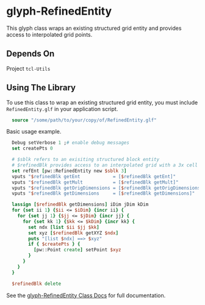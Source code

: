 # glyph-RefinedEntity
This glyph class wraps an existing structured grid entity and provides access to interpolated grid points.

## Depends On

Project `tcl-Utils`


## Using The Library

To use this class to wrap an existing structured grid entity, you must include
`RefinedEntity.glf` in your application script.

```Tcl
  source "/some/path/to/your/copy/of/RefinedEntity.glf"
```

Basic usage example.

```Tcl
  Debug setVerbose 1 ;# enable debug messages
  set createPts 0

  # $sblk refers to an exisiting structured block entity
  # $refinedBlk provides access to an interpolated grid with a 3x cell density
  set refEnt [pw::RefinedEntity new $sblk 3]
  vputs "$refinedBlk getEnt            = [$refinedBlk getEnt]"
  vputs "$refinedBlk getMult           = [$refinedBlk getMult]"
  vputs "$refinedBlk getOrigDimensions = [$refinedBlk getOrigDimensions]"
  vputs "$refinedBlk getDimensions     = [$refinedBlk getDimensions]"

  lassign [$refinedBlk getDimensions] iDim jDim kDim
  for {set ii 1} {$ii <= $iDim} {incr ii} {
    for {set jj 1} {$jj <= $jDim} {incr jj} {
      for {set kk 1} {$kk <= $kDim} {incr kk} {
        set ndx [list $ii $jj $kk]
        set xyz [$refinedBlk getXYZ $ndx]
        puts "[list $ndx] ==> $xyz"
        if { $createPts } {
          [pw::Point create] setPoint $xyz
        }
      }
    }
  }

  $refinedBlk delete
```

See the [glyph-RefinedEntity Class Docs](docs/RefinedEntity.md) for full documentation.

